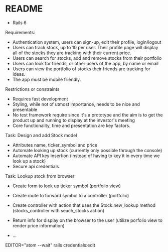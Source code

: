 # README

* Rails 6

Requirements:
* Authentication system, users can sign-up, edit their profile, login/logout
* Users can track stock, up to 10 per user. Their profile page will display all of the stocks they are tracking with their current price.
* Users can search for stocks, add and remove stocks from their portfolio
* Users can look for friends, or other users of the app, by name or email
* Users can view the portfolio of stocks their friends are tracking for ideas.
* The app must be mobile friendly.

Restrictions or constraints
* Requires fast development
* Styling, while not of utmost importance, needs to be nice and presentable
* No test framework require since it's a prototype and the aim is to get the product up and running to display at the investor's meeting
* Core functionality, time and presentation are key factors.

Task: Design and add Stock model
* Attributes name, ticker_symbol and price
* Automate looking up stock (currently only possible through the console)
* Automate API key insertion (instead of having to key it in every time we look up a stock)
* Secure api credentials

Task: Lookup stock from browser
* Create form to look up ticker symbol (portfolio view)
* Create route to forward symbol to a controller (portfolio)
* Create controller with action that uses the Stock.new_lookup method (stocks_controller with seach_stocks action)
* Return info for display on the browser to the user (utilize porfolio view to render price information)

* ...

EDITOR="atom --wait" rails credentials:edit
